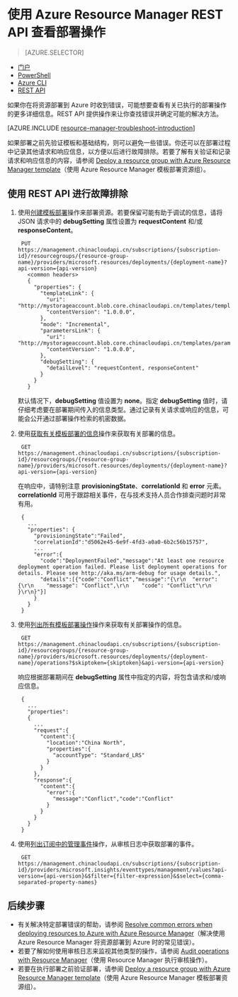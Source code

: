 <properties
    pageTitle="使用 REST API 查看部署操作 | Azure"
    description="介绍如何使用 Azure Resource Manager REST API 来检测 Resource Manager 部署的问题。"
    services="azure-resource-manager,virtual-machines"
    documentationcenter=""
    tags="top-support-issue"
    author="tfitzmac"
    manager="timlt"
    editor="tysonn" />  

<tags
    ms.assetid="af2abbef-5454-45d3-b5cf-4ae10347e630"
    ms.service="azure-resource-manager"
    ms.devlang="na"
    ms.topic="article"
    ms.tgt_pltfrm="vm-multiple"
    ms.workload="infrastructure"
    ms.date="06/13/2016"
    wacn.date="12/26/2016"
    ms.author="tomfitz" />  


# 使用 Azure Resource Manager REST API 查看部署操作
>[AZURE.SELECTOR]
- [门户](/documentation/articles/resource-manager-troubleshoot-deployments-portal/)
- [PowerShell](/documentation/articles/resource-manager-troubleshoot-deployments-powershell/)
- [Azure CLI](/documentation/articles/resource-manager-troubleshoot-deployments-cli/)
- [REST API](/documentation/articles/resource-manager-troubleshoot-deployments-rest/)

如果你在将资源部署到 Azure 时收到错误，可能想要查看有关已执行的部署操作的更多详细信息。REST API 提供操作来让你查找错误并确定可能的解决方法。

[AZURE.INCLUDE [resource-manager-troubleshoot-introduction](../../includes/resource-manager-troubleshoot-introduction.md)]

如果部署之前先验证模板和基础结构，则可以避免一些错误。你还可以在部署过程中记录其他请求和响应信息，以方便以后进行故障排除。若要了解有关验证和记录请求和响应信息的内容，请参阅 [Deploy a resource group with Azure Resource Manager template](/documentation/articles/resource-group-template-deploy-rest/)（使用 Azure Resource Manager 模板部署资源组）。

## 使用 REST API 进行故障排除
1. 使用[创建模板部署](https://docs.microsoft.com/rest/api/resources/deployments#Deployments_CreateOrUpdate)操作来部署资源。若要保留可能有助于调试的信息，请将 JSON 请求中的 **debugSetting** 属性设置为 **requestContent** 和/或 **responseContent**。
   
        PUT https://management.chinacloudapi.cn/subscriptions/{subscription-id}/resourcegroups/{resource-group-name}/providers/microsoft.resources/deployments/{deployment-name}?api-version={api-version}
          <common headers>
          {
            "properties": {
              "templateLink": {
                "uri": "http://mystorageaccount.blob.core.chinacloudapi.cn/templates/template.json",
                "contentVersion": "1.0.0.0",
              },
              "mode": "Incremental",
              "parametersLink": {
                "uri": "http://mystorageaccount.blob.core.chinacloudapi.cn/templates/parameters.json",
                "contentVersion": "1.0.0.0",      
              },
              "debugSetting": {
                "detailLevel": "requestContent, responseContent"
              }
            }
          }
   
    默认情况下，**debugSetting** 值设置为 **none**。指定 **debugSetting** 值时，请仔细考虑要在部署期间传入的信息类型。通过记录有关请求或响应的信息，可能会公开通过部署操作检索的机密数据。
2. 使用[获取有关模板部署的信息](https://docs.microsoft.com/rest/api/resources/deployments#Deployments_Get)操作来获取有关部署的信息。
   
        GET https://management.chinacloudapi.cn/subscriptions/{subscription-id}/resourcegroups/{resource-group-name}/providers/microsoft.resources/deployments/{deployment-name}?api-version={api-version}
   
    在响应中，请特别注意 **provisioningState**、**correlationId** 和 **error** 元素。**correlationId** 可用于跟踪相关事件，在与技术支持人员合作排查问题时非常有用。
   
        { 
          ...
          "properties": {
            "provisioningState":"Failed",
            "correlationId":"d5062e45-6e9f-4fd3-a0a0-6b2c56b15757",
            ...
            "error":{
              "code":"DeploymentFailed","message":"At least one resource deployment operation failed. Please list deployment operations for details. Please see http://aka.ms/arm-debug for usage details.",
              "details":[{"code":"Conflict","message":"{\r\n  "error": {\r\n    "message": "Conflict",\r\n    "code": "Conflict"\r\n  }\r\n}"}]
            }  
          }
        }
3. 使用[列出所有模板部署操作](https://docs.microsoft.com/rest/api/resources/deployments#Deployments_List)操作来获取有关部署操作的信息。
   
        GET https://management.chinacloudapi.cn/subscriptions/{subscription-id}/resourcegroups/{resource-group-name}/providers/microsoft.resources/deployments/{deployment-name}/operations?$skiptoken={skiptoken}&api-version={api-version}
   
    响应根据部署期间在 **debugSetting** 属性中指定的内容，将包含请求和/或响应信息。
   
        {
          ...
          "properties": 
          {
            ...
            "request":{
              "content":{
                "location":"China North",
                "properties":{
                  "accountType": "Standard_LRS"
                }
              }
            },
            "response":{
              "content":{
                "error":{
                  "message":"Conflict","code":"Conflict"
                }
              }
            }
          }
        }
4. 使用[列出订阅中的管理事件](https://msdn.microsoft.com/zh-cn/library/azure/dn931934.aspx)操作，从审核日志中获取部署的事件。
   
        GET https://management.chinacloudapi.cn/subscriptions/{subscription-id}/providers/microsoft.insights/eventtypes/management/values?api-version={api-version}&$filter={filter-expression}&$select={comma-separated-property-names}

## 后续步骤
* 有关解决特定部署错误的帮助，请参阅 [Resolve common errors when deploying resources to Azure with Azure Resource Manager](/documentation/articles/resource-manager-common-deployment-errors/)（解决使用 Azure Resource Manager 将资源部署到 Azure 时的常见错误）。
* 若要了解如何使用审核日志来监视其他类型的操作，请参阅 [Audit operations with Resource Manager](/documentation/articles/resource-group-audit/)（使用 Resource Manager 执行审核操作）。
* 若要在执行部署之前验证部署，请参阅 [Deploy a resource group with Azure Resource Manager template](/documentation/articles/resource-group-template-deploy/)（使用 Azure Resource Manager 模板部署资源组）。

<!---HONumber=Mooncake_1219_2016-->
